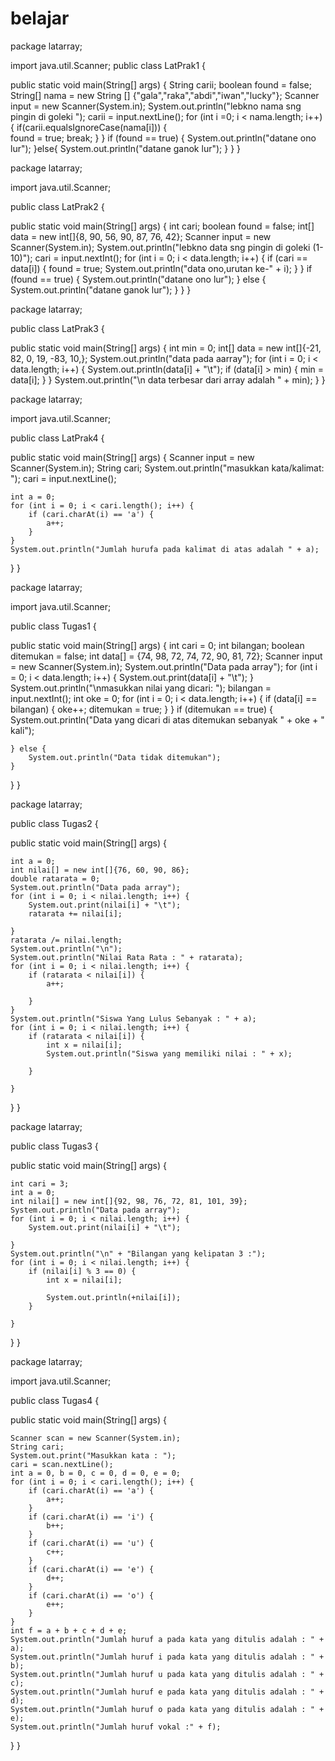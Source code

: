 # belajar
package latarray;

import java.util.Scanner; public class LatPrak1 {

public static void main(String[] args) {
   String carii;
   boolean found = false;
   String[] nama = new String [] {"gala","raka","abdi","iwan","lucky"};
   Scanner input = new Scanner(System.in);
    System.out.println("lebkno nama sng pingin di goleki ");
    carii = input.nextLine();
    for (int i =0; i < nama.length; i++) {
        if(carii.equalsIgnoreCase(nama[i])) {           
            found = true;
            break;
       }
    }
    if (found == true) {
        System.out.println("datane ono lur");
    }else{
        System.out.println("datane ganok lur");
    }
}
}

package latarray;

import java.util.Scanner;

public class LatPrak2 {

public static void main(String[] args) {
    int cari;
    boolean found = false;
    int[] data = new int[]{8, 90, 56, 90, 87, 76, 42};
    Scanner input = new Scanner(System.in);
    System.out.println("lebkno data sng pingin di goleki (1-10)");
    cari = input.nextInt();
    for (int i = 0; i < data.length; i++) {
        if (cari == data[i]) {
            found = true;
            System.out.println("data ono,urutan ke-" + i);
        }
    }
    if (found == true) {
        System.out.println("datane ono lur");
    } else {
        System.out.println("datane ganok lur");
    }
}
}

package latarray;

public class LatPrak3 {

public static void main(String[] args) {
    int min = 0;
    int[] data = new int[]{-21, 82, 0, 19, -83, 10,};
    System.out.println("data pada aarray");
    for (int i = 0; i < data.length; i++) {
        System.out.println(data[i] + "\t");
        if (data[i] > min) {
            min = data[i];
        }
    }
    System.out.println("\n data terbesar dari array adalah " + min);
}
}

package latarray;

import java.util.Scanner;

public class LatPrak4 {

public static void main(String[] args) {
    Scanner input = new Scanner(System.in);
    String cari;
    System.out.println("masukkan kata/kalimat: ");
    cari = input.nextLine();

    int a = 0;
    for (int i = 0; i < cari.length(); i++) {
        if (cari.charAt(i) == 'a') {
            a++;
        }
    }
    System.out.println("Jumlah hurufa pada kalimat di atas adalah " + a);
}
}

package latarray;

import java.util.Scanner;

public class Tugas1 {

public static void main(String[] args) {
    int cari = 0;
    int bilangan;
    boolean ditemukan = false;
    int data[] = {74, 98, 72, 74, 72, 90, 81, 72};
    Scanner input = new Scanner(System.in);
    System.out.println("Data pada array");
    for (int i = 0; i < data.length; i++) {
        System.out.print(data[i] + "\t");
    }
    System.out.println("\nmasukkan nilai yang dicari: ");
    bilangan = input.nextInt();
    int oke = 0;
    for (int i = 0; i < data.length; i++) {
        if (data[i] == bilangan) {
            oke++;
            ditemukan = true;
        }
    }
    if (ditemukan == true) {
        System.out.println("Data yang dicari di atas ditemukan sebanyak " + oke + " kali");

    } else {
        System.out.println("Data tidak ditemukan");
    }

}
}

package latarray;

public class Tugas2 {

public static void main(String[] args) {

    int a = 0;
    int nilai[] = new int[]{76, 60, 90, 86};
    double ratarata = 0;
    System.out.println("Data pada array");
    for (int i = 0; i < nilai.length; i++) {
        System.out.print(nilai[i] + "\t");
        ratarata += nilai[i];

    }
    ratarata /= nilai.length;
    System.out.println("\n");
    System.out.println("Nilai Rata Rata : " + ratarata);
    for (int i = 0; i < nilai.length; i++) {
        if (ratarata < nilai[i]) {
            a++;

        }
    }
    System.out.println("Siswa Yang Lulus Sebanyak : " + a);
    for (int i = 0; i < nilai.length; i++) {
        if (ratarata < nilai[i]) {
            int x = nilai[i];
            System.out.println("Siswa yang memiliki nilai : " + x);

        }

    }
}
}

package latarray;

public class Tugas3 {

public static void main(String[] args) {

    int cari = 3;
    int a = 0;
    int nilai[] = new int[]{92, 98, 76, 72, 81, 101, 39};
    System.out.println("Data pada array");
    for (int i = 0; i < nilai.length; i++) {
        System.out.print(nilai[i] + "\t");

    }
    System.out.println("\n" + "Bilangan yang kelipatan 3 :");
    for (int i = 0; i < nilai.length; i++) {
        if (nilai[i] % 3 == 0) {
            int x = nilai[i];

            System.out.println(+nilai[i]);
        }

    }

}
}

package latarray;

import java.util.Scanner;

public class Tugas4 {

public static void main(String[] args) {

    Scanner scan = new Scanner(System.in);
    String cari;
    System.out.print("Masukkan kata : ");
    cari = scan.nextLine();
    int a = 0, b = 0, c = 0, d = 0, e = 0;
    for (int i = 0; i < cari.length(); i++) {
        if (cari.charAt(i) == 'a') {
            a++;
        }
        if (cari.charAt(i) == 'i') {
            b++;
        }
        if (cari.charAt(i) == 'u') {
            c++;
        }
        if (cari.charAt(i) == 'e') {
            d++;
        }
        if (cari.charAt(i) == 'o') {
            e++;
        }
    }
    int f = a + b + c + d + e;
    System.out.println("Jumlah huruf a pada kata yang ditulis adalah : " + a);
    System.out.println("Jumlah huruf i pada kata yang ditulis adalah : " + b);
    System.out.println("Jumlah huruf u pada kata yang ditulis adalah : " + c);
    System.out.println("Jumlah huruf e pada kata yang ditulis adalah : " + d);
    System.out.println("Jumlah huruf o pada kata yang ditulis adalah : " + e);
    System.out.println("Jumlah huruf vokal :" + f);

}
}
